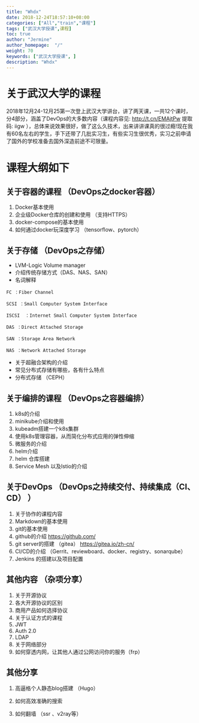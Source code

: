 ```yaml
---
title: "Whdx"
date: 2018-12-24T18:57:10+08:00
categories: ["All","train","课程"]
tags: ["武汉大学授课",课程]
toc: true
author: "Jermine"
author_homepage:  "/"
weight: 70
keywords: ["武汉大学授课", ]
description: "Whdx"
---
```


# 关于武汉大学的课程

2018年12月24-12月25第一次登上武汉大学讲台，讲了两天课，一共12个课时，分4部分，涵盖了DevOps的大多数内容（课程内容见: http://t.cn/EMAjtPw 提取码: iigw ），总体来说效果很好，做了这么久技术，出来讲讲课真的很过瘾!现在我有60名左右的学生，手下还带了几批实习生，有些实习生很优秀，实习之前申请了国外的学校准备去国外深造前途不可限量。

# 课程大纲如下

##  关于容器的课程 （DevOps之docker容器）

1. Docker基本使用  
2.  企业级Docker仓库的创建和使用 （支持HTTPS） 
3. docker-compose的基本使用
4. 如何通过docker玩深度学习 （tensorflow、pytorch）

## 关于存储 （DevOps之存储）

- LVM-Logic Volume manager 
- 介绍传统存储方式（DAS、NAS、SAN）
- 名词解释

```
FC ：Fiber Channel 

SCSI ：Small Computer System Interface 

ISCSI  ：Internet Small Computer System Interface

DAS ：Direct Attached Storage

SAN ：Storage Area Network

NAS ：Network Attached Storage
```



- 关于超融合架构的介绍 
- 常见分布式存储有哪些，各有什么特点 
- 分布式存储 （CEPH） 

## 关于编排的课程 （DevOps之容器编排）

1. k8s的介绍 
2. minikube介绍和使用
3. kubeadm搭建一个k8s集群
4. 使用k8s管理容器，从而简化分布式应用的弹性伸缩 
5. 微服务的介绍  
6. helm介绍
7. helm 仓库搭建
8. Service Mesh 以及Istio的介绍  

## 关于DevOps （DevOps之持续交付、持续集成（CI、CD） ）

1. 关于协作的课程内容
2.  Markdown的基本使用 
3.  git的基本使用 
4.  github的介绍 https://github.com/  
5.  git server的搭建 （gitea） https://gitea.io/zh-cn/
6.  CI/CD的介绍 （Gerrit、reviewboard、docker、registry、sonarqube）
7.  Jenkins 的搭建以及项目配置

## 其他内容 （杂项分享）

1.  关于开源协议
2. 各大开源协议的区别
3. 商用产品如何选择协议
4.  关于认证方式的课程
5. JWT
6. Auth 2.0
7. LDAP
8. 关于网络部分
9. 如何穿透内网，让其他人通过公网访问你的服务（frp）



## 其他分享

1. 高逼格个人静态blog搭建 （Hugo）

2. 如何高效准确的搜索

3. 如何翻墙 （ssr 、v2ray等）



